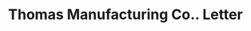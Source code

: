 ---
doi: 10.7916/D8475P2R
date_other: '1892'
date_other_textual: '1892'
form: correspondence
genre:
- Letters (correspondence)
name:
- Thomas Manufacturing Co.
object_in_context_url: https://biggert.cul.columbia.edu/items/view/ave_biggert_01692
subject_hierarchical_geographic:
- Springfield, Ohio, United States
subject_name:
- Thomas Manufacturing Co.
title: Thomas Manufacturing Co.. Letter
sort_title: Thomas Manufacturing Co.. Letter
call_number: ave_biggert_01692
coordinates:
- 39.926944444444445,-83.80416666666666
pid: ave_biggert_01692
identifiers: ave_biggert_01692
thumbnail: https://derivativo-2.library.columbia.edu/iiif/2/ldpd:490736/full/!256,256/0/native.jpg
permalink: "/biggert/ave_biggert_01692/"
layout: iiif-image-page
---